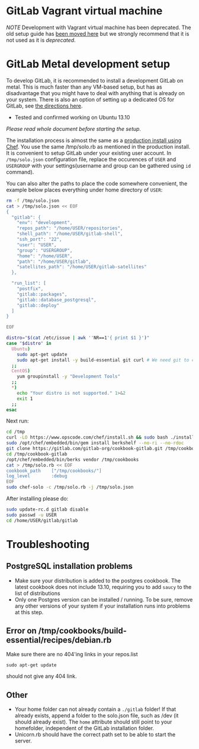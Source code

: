 # GitLab Vagrant virtual machine

*NOTE* Development with Vagrant virtual machine has been deprecated. The old setup guide has [been moved here](doc/vagrant.md) but we strongly recommend that it is not used as it is *deprecated*.

# GitLab Metal development setup

To develop GitLab, it is recommended to install a development GitLab on metal. This is much faster than any VM-based setup, but has as disadvantage that you might have to deal with anything that is already on your system.
There is also an option of setting up a dedicated OS for GitLab, see [the directions here](doc/development_metal.md).


- Tested and confirmed working on Ubuntu 13.10

*Please read whole document before starting the setup.*

The installation process is almost the same as a [production install using Chef](https://gitlab.com/gitlab-org/cookbook-gitlab/blob/master/doc/production.md).
You use the same /tmp/solo.rb as mentioned in the production install.
It is convenient to setup GitLab under your existing user account.
In `/tmp/solo.json` configuration file, replace the occurences of `USER` and `USERGROUP` with your settings(username and group can be gathered using `id` command).

You can also alter the paths to place the code somewhere convenient, the example below places everything under home directory of `USER`:

```bash
rm -f /tmp/solo.json
cat > /tmp/solo.json << EOF
{
  "gitlab": {
    "env": "development",
    "repos_path": "/home/USER/repositories",
    "shell_path": "/home/USER/gitlab-shell",
    "ssh_port": "22",
    "user": "USER",
    "group": "USERGROUP",
    "home": "/home/USER",
    "path": "/home/USER/gitlab",
    "satellites_path": "/home/USER/gitlab-satellites"
  },

  "run_list": [
    "postfix",
    "gitlab::packages",
    "gitlab::database_postgresql",
    "gitlab::deploy"
  ]
}

EOF
```


```bash
distro="$(cat /etc/issue | awk ''NR==1'{ print $1 }')"
case "$distro" in
  Ubuntu)
    sudo apt-get update
    sudo apt-get install -y build-essential git curl # We need git to clone the cookbook, newer version will be compiled using the cookbook
  ;;
  CentOS)
    yum groupinstall -y "Development Tools"
  ;;
  *)
    echo "Your distro is not supported." 1>&2
    exit 1
  ;;
esac
```

Next run:

```bash
cd /tmp
curl -LO https://www.opscode.com/chef/install.sh && sudo bash ./install.sh -v 11.4.4
sudo /opt/chef/embedded/bin/gem install berkshelf --no-ri --no-rdoc
git clone https://gitlab.com/gitlab-org/cookbook-gitlab.git /tmp/cookbook-gitlab
cd /tmp/cookbook-gitlab
/opt/chef/embedded/bin/berks vendor /tmp/cookbooks
cat > /tmp/solo.rb << EOF
cookbook_path    ["/tmp/cookbooks/"]
log_level        :debug
EOF
sudo chef-solo -c /tmp/solo.rb -j /tmp/solo.json
```

After installing please do:

```bash
sudo update-rc.d gitlab disable
sudo passwd -u USER
cd /home/USER/gitlab/gitlab
```


# Troubleshooting

## PostgreSQL installation problems

- Make sure your distribution is added to the postgres cookbook. The latest cookbook does not include 13.10, requiring you to add `saucy` to the list of distributions
- Only one Postgres version can be installed / running. To be sure, remove any other versions of your system if your installation runs into problems at this step.

## Error on /tmp/cookbooks/build-essential/recipes/debian.rb

Make sure there are no 404'ing links in your repos.list

```
sudo apt-get update
```

should not give any 404 link.

## Other

- Your home folder can not already contain a `./gitlab` folder! If that already exists, append a folder to the solo.json file, such as /dev (it should already exist). The `home` attribute should still point to your homefolder, independent of the GitLab installation folder.
- Unicorn.rb should have the correct path set to be able to start the server.
